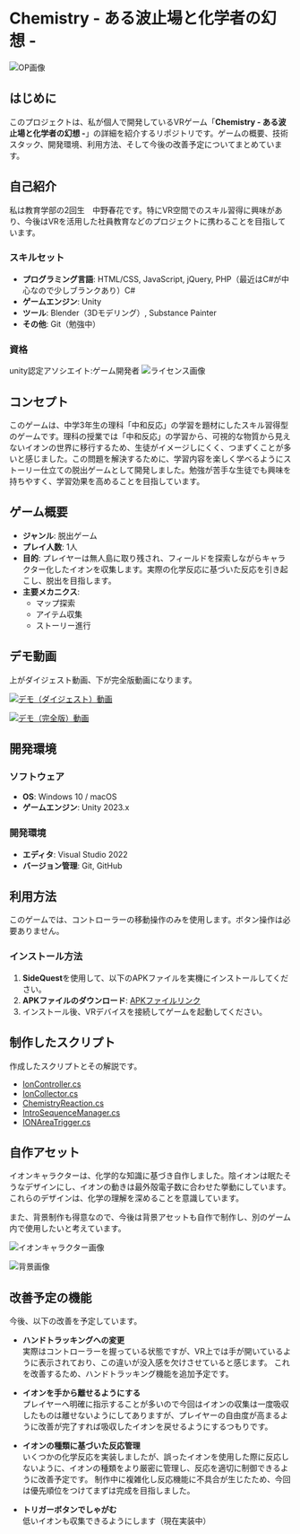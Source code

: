 # Chemistry - ある波止場と化学者の幻想 -
![OP画像](ある波止場と化学者の幻想.png)  
## はじめに
このプロジェクトは、私が個人で開発しているVRゲーム「**Chemistry - ある波止場と化学者の幻想 -**」の詳細を紹介するリポジトリです。ゲームの概要、技術スタック、開発環境、利用方法、そして今後の改善予定についてまとめています。

## 自己紹介
私は教育学部の2回生　中野春花です。特にVR空間でのスキル習得に興味があり、今後はVRを活用した社員教育などのプロジェクトに携わることを目指しています。

### スキルセット
- **プログラミング言語**: HTML/CSS, JavaScript, jQuery, PHP（最近はC#が中心なので少しブランクあり）C#　　　
- **ゲームエンジン**: Unity
- **ツール**: Blender（3Dモデリング）, Substance Painter　　　
- **その他**: Git（勉強中）

### 資格
unity認定アソシエイト:ゲーム開発者
![ライセンス画像](unity-licence.jpg)

## コンセプト
このゲームは、中学3年生の理科「中和反応」の学習を題材にしたスキル習得型のゲームです。理科の授業では「中和反応」の学習から、可視的な物質から見えないイオンの世界に移行するため、生徒がイメージしにくく、つまずくことが多いと感じました。この問題を解決するために、学習内容を楽しく学べるようにストーリー仕立ての脱出ゲームとして開発しました。勉強が苦手な生徒でも興味を持ちやすく、学習効果を高めることを目指しています。

## ゲーム概要
- **ジャンル**: 脱出ゲーム
- **プレイ人数**: 1人
- **目的**: プレイヤーは無人島に取り残され、フィールドを探索しながらキャラクター化したイオンを収集します。実際の化学反応に基づいた反応を引き起こし、脱出を目指します。
- **主要メカニクス**:
  - マップ探索
  - アイテム収集
  - ストーリー進行

## デモ動画
上がダイジェスト動画、下が完全版動画になります。　　　　　　

[![デモ（ダイジェスト）動画](画像.jpeg)](https://youtu.be/x6bZEjhcZ84?si=3DPra7kLIjPNaZvt)

[![デモ（完全版）動画](ion.jpg)](https://youtu.be/vplkvmHeqpA?si=uOndKrmdsgwO-J6o)




## 開発環境

### ソフトウェア
- **OS**: Windows 10 / macOS
- **ゲームエンジン**: Unity 2023.x
  
### 開発環境
- **エディタ**: Visual Studio 2022
- **バージョン管理**: Git, GitHub

## 利用方法
このゲームでは、コントローラーの移動操作のみを使用します。ボタン操作は必要ありません。

### インストール方法
1. **SideQuest**を使用して、以下のAPKファイルを実機にインストールしてください。
2. **APKファイルのダウンロード**: [APKファイルリンク](https://your-apk-file-link.com)
3. インストール後、VRデバイスを接続してゲームを起動してください。

## 制作したスクリプト
作成したスクリプトとその解説です。
-  [IonController.cs](IonController.cs)
-  [IonCollector.cs](IonCollector.cs)
-  [ChemistryReaction.cs](ChemistryReaction.cs)
-  [IntroSequenceManager.cs](IntroSequenceManager.cs)
-  [IONAreaTrigger.cs](IONAreaTrigger.cs)


## 自作アセット
イオンキャラクターは、化学的な知識に基づき自作しました。陰イオンは眠たそうなデザインにし、イオンの動きは最外殻電子数に合わせた挙動にしています。これらのデザインは、化学の理解を深めることを意識しています。

また、背景制作も得意なので、今後は背景アセットも自作で制作し、別のゲーム内で使用したいと考えています。

![イオンキャラクター画像](ion.png)  


![背景画像](temple.png)  

## 改善予定の機能
今後、以下の改善を予定しています。
- **ハンドトラッキングへの変更**  
  実際はコントローラーを握っている状態ですが、VR上では手が開いているように表示されており、この違いが没入感を欠けさせていると感じます。
  これを改善するため、ハンドトラッキング機能を追加予定です。

- **イオンを手から離せるようにする**  
  プレイヤーへ明確に指示することが多いので今回はイオンの収集は一度吸収したものは離せないようにしてありますが、プレイヤーの自由度が高まるように改善が完了すれば吸収したイオンを戻せるようにするつもりです。

- **イオンの種類に基づいた反応管理**  
  いくつかの化学反応を実装しましたが、誤ったイオンを使用した際に反応しないように、イオンの種類をより厳密に管理し、反応を適切に制御できるように改善予定です。
  制作中に複雑化し反応機能に不具合が生じたため、今回は優先順位をつけてまずは完成を目指しました。

- **トリガーボタンでしゃがむ**  
  低いイオンも収集できるようにします（現在実装中）


